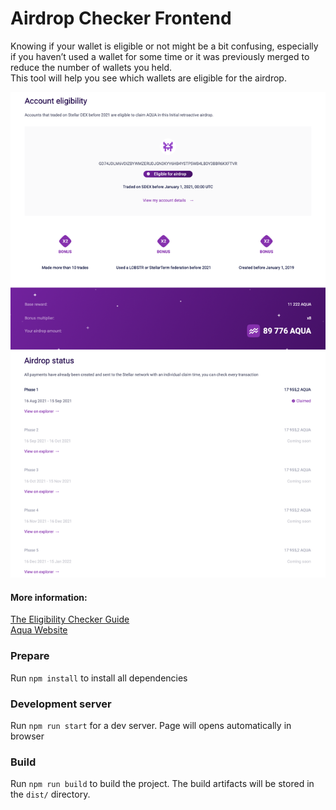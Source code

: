 # Airdrop Checker Frontend

Knowing if your wallet is eligible or not might be a bit confusing, especially if you haven’t used a wallet for some time or it was previously merged to reduce the number of wallets you held.  
This tool will help you see which wallets are eligible for the airdrop.

![Airdrop Checker Tool](./example.png)

#### More information:

[The Eligibility Checker Guide](https://medium.com/aquarius-aqua/initial-airdrop-the-eligibility-checker-c4f8c820ecf9)  
[Aqua Website](https://aqua.network/)

### Prepare

Run `npm install` to install all dependencies

### Development server

Run `npm run start` for a dev server. Page will opens automatically in browser

### Build

Run `npm run build` to build the project. The build artifacts will be stored in the `dist/` directory.
